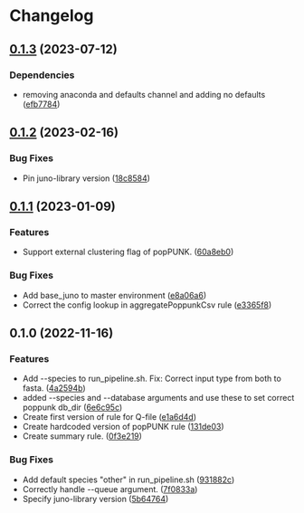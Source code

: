 # Changelog

## [0.1.3](https://github.com/RIVM-bioinformatics/juno-population/compare/v0.1.2...v0.1.3) (2023-07-12)


### Dependencies

* removing anaconda and defaults channel and adding no defaults ([efb7784](https://github.com/RIVM-bioinformatics/juno-population/commit/efb7784a718da242ce159f7392954ce11b09637a))

## [0.1.2](https://github.com/RIVM-bioinformatics/juno-population/compare/v0.1.1...v0.1.2) (2023-02-16)


### Bug Fixes

* Pin juno-library version ([18c8584](https://github.com/RIVM-bioinformatics/juno-population/commit/18c8584a42e47d80c1532d317e280f513a6d05f3))

## [0.1.1](https://github.com/RIVM-bioinformatics/juno-population/compare/v0.1.0...v0.1.1) (2023-01-09)


### Features

* Support external clustering flag of popPUNK. ([60a8eb0](https://github.com/RIVM-bioinformatics/juno-population/commit/60a8eb01c67eb537f0b4a1c61c81db52f7db8ca5))


### Bug Fixes

* Add base_juno to master environment ([e8a06a6](https://github.com/RIVM-bioinformatics/juno-population/commit/e8a06a676454a7dda05ec470bb5eca55532f84b3))
* Correct the config lookup in aggregatePoppunkCsv rule ([e3365f8](https://github.com/RIVM-bioinformatics/juno-population/commit/e3365f8c7ffba85a311b5d49935bf6a71b21c998))

## 0.1.0 (2022-11-16)


### Features

* Add --species to run_pipeline.sh. Fix: Correct input type from both to fasta. ([4a2594b](https://github.com/RIVM-bioinformatics/juno-population/commit/4a2594bc611568652ea9fa5e92841ec2a6df3cfc))
* added --species and --database arguments and use these to set correct poppunk db_dir ([6e6c95c](https://github.com/RIVM-bioinformatics/juno-population/commit/6e6c95ce7b6f9e781ef61784ed994b4c98577ed0))
* Create first version of rule for Q-file ([e1a6d4d](https://github.com/RIVM-bioinformatics/juno-population/commit/e1a6d4d3e5ed20e063900e66dfe32d18eff55f7a))
* Create hardcoded version of popPUNK rule ([131de03](https://github.com/RIVM-bioinformatics/juno-population/commit/131de0379f8796c856a035ddc07706ebb14d2843))
* Create summary rule. ([0f3e219](https://github.com/RIVM-bioinformatics/juno-population/commit/0f3e21915f2a82cbe7bb7ec3aa68926b91812b4e))


### Bug Fixes

* Add default species "other" in run_pipeline.sh ([931882c](https://github.com/RIVM-bioinformatics/juno-population/commit/931882c50b3b08ecf61650461305095da3a4ce2f))
* Correctly handle --queue argument. ([7f0833a](https://github.com/RIVM-bioinformatics/juno-population/commit/7f0833a4f333c83230d986f4aa6a44658e3d12f7))
* Specify juno-library version ([5b64764](https://github.com/RIVM-bioinformatics/juno-population/commit/5b647640458a9b488e580f4e70cb9165d16b602c))
